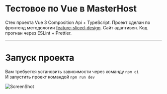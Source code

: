 # Тестовое по Vue в MasterHost

Стек проекта Vue 3 Composition Api + TypeScript. Проект сделан по фронтенд методологии [feature-sliced-design](https://feature-sliced.design/). Сайт адаптивен. Код прогнан через ESLint + Prettier.

<hr>

# Запуск проекта

Вам требуется установить зависимости через команду ```npm ci```
<br>
И запустить проект командой ```npm run dev```

![ScreenShot](https://i.ibb.co/1GKfLp0/image.jpg)
